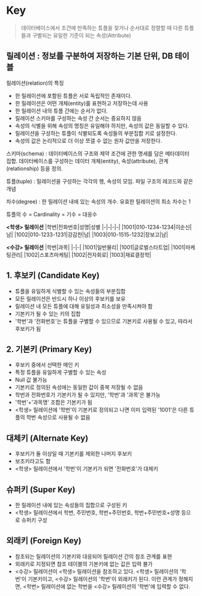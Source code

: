 ﻿# Key
> 데이터베이스에서 조건에 만족하는 튜플을 찾거나 순서대로 정렬할 때 다른 튜플들과 구별되는 유일한 기준이 되는 속성(Attribute)

## 릴레이션 : 정보를 구분하여 저장하는 기본 단위, DB 테이블
릴레이션(relation)의 특징
- 한 릴레이션에 포함된 튜플은 서로 독립적인 존재이다.
- 한 릴레이션은 어떤 개체(entity)를 표현하고 저장하는데 사용
- 한 릴레이션 내의 튜플 간에는 순서가 없다.
- 릴레이션 스키마를 구성하는 속성 간 순서는 중요하지 않음
- 속성의 식별을 위해 속성의 명칭은 유일해야 하지만, 속성의 값은 동일할 수 있다.
- 릴레이션을 구성하는 튜플이 식별되도록 속성들의 부분집합 키로 설정한다.
- 속성의 값은 논리적으로 더 이상 쪼갤 수 없는 원자 값만을 저장한다.

스키마(schema) : 데이터베이스의 구조와 제약 조건에 관한 명세를 담은 메타데이터 집합. 데이터베이스를 구성하는 데이터 개체(entity), 속성(attribute), 관계(relationship) 등을 정의.

튜플(tuple) : 릴레이션을 구성하는 각각의 행, 속성의 모임. 파일 구조의 레코드와 같은 개념

차수(degree) : 한 릴레이션 내에 있는 속성의 개수. 유효한 릴레이션의 최소 차수는 1

튜플의 수 = Cardinality = 기수 = 대응수

**<학생> 릴레이션**
|학번|전화번호|성명|성별
|-|-|-|-|
|1001|010-1234-1234|이순신|남|
|1002|010-1233-1231|강감찬|남|
|1003|010-1515-1232|장보고|남|

**<수강> 릴레이션**
|학번|과목|
|-|-|
|1001|일반물리|
|1001|글로벌스타트업|
|1001|마케팅관리|
|1002|스포츠마케팅|
|1002|전자회로|
|1003|재료결정학|

## 1. 후보키 (Candidate Key)
- 튜플을 유일하게 식별할 수 있는 속성들의 부분집합
- 모든 릴레이션은 반드시 하나 이상의 후보키를 보유
- 릴레이션 내 모든 튜플에 대해 유일성과 최소성을 만족시켜야 함
- 기본키가 될 수 있는 키의 집합
- '학번'과 '전화번호'는 튜플을 구별할 수 있으므로 기본키로 사용될 수 있고, 따라서 후보키가 됨
## 2. 기본키 (Primary Key)
- 후보키 중에서 선택한 메인 키
- 특정 튜플을 유일하게 구별할 수 있는 속성
- Null 값 불가능
- 기본키로 정의된 속성에는 동일한 값이 중복 저장될 수 없음
- 학번과 전화번호가 기본키가 될 수 있지만, '학번'과 '과목'은 불가능
- '학번'+'과목명' 조합은 기본키가 됨
- <학생> 릴레이션에 '학번'이 기본키로 정의되고 나면 이미 입력된 '1001'은 다른 튜플의 학번 속성으로 사용될 수 없음
## 대체키 (Alternate Key)
- 후보키가 둘 이상일 때 기본키를 제외한 나머지 후보키
- 보조키라고도 함
- <학생> 릴레이션에서 '학번'이 기본키가 되면 '전화번호'가 대체키
## 슈퍼키 (Super Key)
- 한 릴레이션 내에 있는 속성들의 집합으로 구성된 키
- <학생> 릴레이션에서 학번, 주민번호, 학번+주민번호, 학번+주민번호+성명 등으로 슈퍼키 구성
## 외래키 (Foreign Key)
- 참초되는 릴레이션의 기본키와 대응되어 릴레이션 간의 참조 관계를 표현
- 외래키로 지정되면 참조 테이블의 기본키에 없는 값은 입력 불가
- <수강> 릴레이션이 <학생> 릴레이션을 참조하고 있다. <학생> 릴레이션의 '학번'이 기본키이고, <수강> 릴레이션의 '학번'이 외래키가 된다. 이런 관계가 정해지면, <학번> 릴레이션에 없는 학번을  <수강> 릴레이션의 '학번'에 입력할 수 없다.
